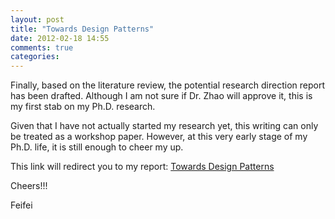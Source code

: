 ```yaml
---
layout: post
title: "Towards Design Patterns"
date: 2012-02-18 14:55
comments: true
categories: 
---
```

Finally, based on the literature review, the potential research direction report has been drafted. Although I am not sure if Dr. Zhao will approve it, this is my first stab on my Ph.D. research. 

Given that I have not actually started my research yet, this writing can only be treated as a workshop paper. However, at this very early stage of my Ph.D. life, it is still enough to cheer my up. 

This link will redirect you to my report: [Towards Design Patterns](http://feifeihang.blog.com/files/2012/02/report.pdf)

Cheers!!!

Feifei

